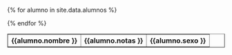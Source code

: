 

<table border="1">

{% for alumno in site.data.alumnos %}
<tr>
   <th>{{alumno.nombre }}</th>
   <th>{{alumno.notas }}</th>
   <th>{{alumno.sexo }}</th>
</tr>
{% endfor %}

</table>